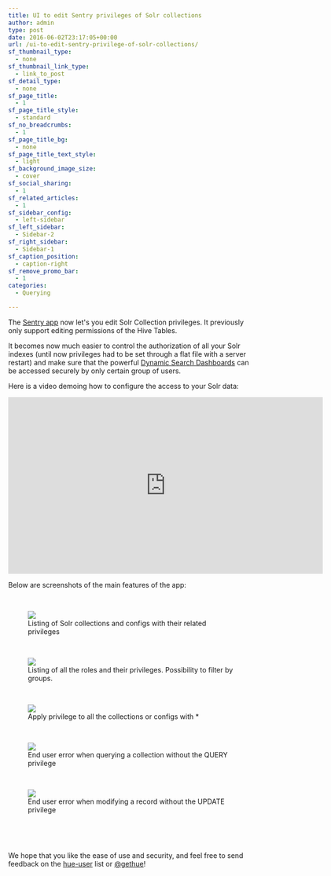 ```yaml
---
title: UI to edit Sentry privileges of Solr collections
author: admin
type: post
date: 2016-06-02T23:17:05+00:00
url: /ui-to-edit-sentry-privilege-of-solr-collections/
sf_thumbnail_type:
  - none
sf_thumbnail_link_type:
  - link_to_post
sf_detail_type:
  - none
sf_page_title:
  - 1
sf_page_title_style:
  - standard
sf_no_breadcrumbs:
  - 1
sf_page_title_bg:
  - none
sf_page_title_text_style:
  - light
sf_background_image_size:
  - cover
sf_social_sharing:
  - 1
sf_related_articles:
  - 1
sf_sidebar_config:
  - left-sidebar
sf_left_sidebar:
  - Sidebar-2
sf_right_sidebar:
  - Sidebar-1
sf_caption_position:
  - caption-right
sf_remove_promo_bar:
  - 1
categories:
  - Querying

---
```

The [Sentry app][1] now let's you edit Solr Collection privileges. It previously only support editing permissions of the Hive Tables.

It becomes now much easier to control the authorization of all your Solr indexes (until now privileges had to be set through a flat file with a server restart) and make sure that the powerful [Dynamic Search Dashboards][2] can be accessed securely by only certain group of users.

Here is a video demoing how to configure the access to your Solr data:

<iframe src="https://player.vimeo.com/video/169115361?dnt=1&app_id=122963" width="640" height="360" frameborder="0" title="Hadoop tutorial - Manage Sentry privileges of your SOLR Collections" allow="autoplay; fullscreen" allowfullscreen></iframe>

Below are screenshots of the main features of the app:

&nbsp;

<figure><a href="https://cdn.gethue.com/uploads/2016/05/solr-secu-1024x624.png"><img src="https://cdn.gethue.com/uploads/2016/05/solr-secu-1024x624.png" /></a><figcaption>Listing of Solr collections and configs with their related privileges</figcaption></figure>

&nbsp;

<figure><a href="https://cdn.gethue.com/uploads/2016/05/solr-secu2-e1464909489928-1024x562.png"><img src="https://cdn.gethue.com/uploads/2016/05/solr-secu2-e1464909489928-1024x562.png" /></a><figcaption>Listing of all the roles and their privileges. Possibility to filter by groups.</figcaption></figure>

&nbsp;

<figure><a href="https://cdn.gethue.com/uploads/2016/06/solr-sentry-all.png"><img class="size-full wp-image-4091" src="https://cdn.gethue.com/uploads/2016/06/solr-sentry-all.png" /></a><figcaption>Apply privilege to all the collections or configs with *</figcaption></figure>

&nbsp;

<figure><a href="https://cdn.gethue.com/uploads/2016/06/solr-sentry-query-error-1024x279.png"><img src="https://cdn.gethue.com/uploads/2016/06/solr-sentry-query-error-1024x279.png" /></a><figcaption>End user error when querying a collection without the QUERY privilege</figcaption></figure>

&nbsp;

<figure><a href="https://cdn.gethue.com/uploads/2016/06/solr-sentry-update-error-1024x405.png"><img class="size-large wp-image-4093" src="https://cdn.gethue.com/uploads/2016/06/solr-sentry-update-error-1024x405.png" /></a><figcaption>End user error when modifying a record without the UPDATE privilege</figcaption></figure>

&nbsp;

&nbsp;

We hope that you like the ease of use and security, and feel free to send feedback on the [hue-user][7] list or [@gethue][8]!

 [1]: https://gethue.com/apache-sentry-made-easy-with-the-new-hue-security-app/
 [2]: https://gethue.com/dynamic-search-dashboard-improvements-3/
 [3]: https://cdn.gethue.com/uploads/2016/05/solr-secu2-e1464909489928.png
 [4]: https://cdn.gethue.com/uploads/2016/06/solr-sentry-all.png
 [5]: https://cdn.gethue.com/uploads/2016/06/solr-sentry-query-error.png
 [6]: https://cdn.gethue.com/uploads/2016/06/solr-sentry-update-error.png
 [7]: http://groups.google.com/a/cloudera.org/group/hue-user
 [8]: https://twitter.com/gethue
